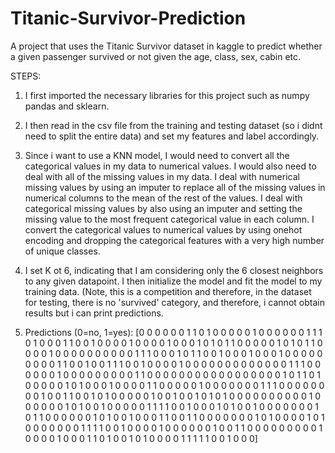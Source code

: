 # Titanic-Survivor-Prediction
 A project that uses the Titanic Survivor dataset in kaggle to predict whether a given passenger survived or not given the age, class, sex, cabin etc. 

STEPS:

1. I first imported the necessary libraries for this project such as numpy pandas and sklearn.

2.  I then read in the csv file from the training and testing dataset (so i didnt need to split the entire data) and set my features and label accordingly.

3.  Since i want to use a KNN model, I would need to convert all the categorical values in my data to numerical values. I would also need to deal with all of the missing values in my data. I deal with numerical missing values by using an imputer to replace all of the missing values in numerical columns to the mean of the rest of the values. I deal with categorical missing values by also using an imputer and setting the missing value to the most frequent categorical value in each column. I convert the categorical values to numerical values by using onehot encoding and dropping the categorical features with a very high number of unique classes.

4.  I set K ot 6, indicating that I am considering only the 6 closest neighbors to any given datapoint. I then initialize the model and fit the model to my training data. (Note, this is a competition and therefore, in the dataset for testing, there is no 'survived' category, and therefore, i cannot obtain results but i can print predictions.

5.  Predictions (0=no, 1=yes): [0 0 0 0 0 0 1 1 0 1 0 0 0 0 0 1 0 0 0 0 0 0 1 1 1 0 1 0 0 0 1 1 0 0 1 0 0
 0 0 1 0 0 0 0 1 0 0 0 1 0 1 0 1 1 0 0 0 0 0 1 0 1 0 1 1 0 0 0 0 1 0 0 0 0
 0 0 0 0 0 0 1 1 1 0 0 0 1 0 1 1 0 0 1 0 0 0 1 0 0 0 1 0 0 0 0 0 0 0 0 0 1
 1 0 0 1 0 0 1 1 1 0 0 1 0 0 0 0 1 0 0 0 0 0 0 0 0 0 0 0 0 0 1 1 1 0 0 0 0
 0 0 1 0 0 0 0 0 0 0 0 0 1 1 0 0 0 0 0 0 0 0 0 0 0 0 0 0 0 0 0 1 0 1 1 0 1
 0 0 0 0 0 1 0 1 0 0 0 1 0 0 0 0 1 1 0 0 0 0 0 1 0 0 0 0 0 0 0 1 1 1 0 0 0
 0 0 0 0 0 1 0 0 1 1 0 0 1 0 1 0 0 0 0 0 1 0 0 1 0 0 1 0 1 0 1 0 0 0 0 0 0
 0 0 0 0 1 0 0 0 0 0 0 1 0 1 0 0 1 0 0 0 0 0 1 1 1 1 0 0 1 0 0 0 1 0 1 0 0
 1 0 0 0 0 0 0 0 1 0 1 1 0 0 0 0 0 0 1 0 1 0 0 1 0 0 0 1 1 0 0 1 1 0 0 0 0
 0 0 0 1 0 1 0 0 0 0 1 0 1 0 0 0 0 0 0 0 1 1 1 1 0 0 1 0 0 0 0 1 0 0 0 0 0
 0 1 0 0 1 1 0 0 0 0 0 0 0 0 0 1 0 0 0 0 1 0 0 0 1 1 0 1 0 0 1 0 1 0 0 0 0
 1 1 1 1 1 0 0 1 0 0 0]
